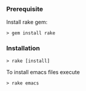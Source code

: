 ### Prerequisite

Install rake gem:
```
> gem install rake
```

### Installation

```
> rake [install]
```

To install emacs files execute
```
> rake emacs
```
